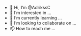 - 👋 Hi, I’m @AdrikssC
- 👀 I’m interested in ...
- 🌱 I’m currently learning ...
- 💞️ I’m looking to collaborate on ...
- 📫 How to reach me ...

<!---
AdrikssC/AdrikssC is a ✨ special ✨ repository because its `README.md` (this file) appears on your GitHub profile.
You can click the Preview link to take a look at your changes.
--->
